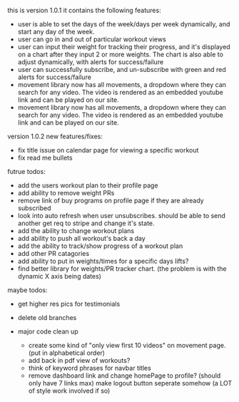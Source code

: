 this is version 1.0.1 it contains the following features:

- user is able to set the days of the week/days per week dynamically, and start any day of the week.
- user can go in and out of particular workout views
- user can input their weight for tracking their progress, and it's displayed on a chart after they input 2 or more weights. The chart is also able to adjust dynamically, with alerts for success/failure
- user can successfully subscribe, and un-subscribe with green and red alerts for success/failure
- movement library now has all movements, a dropdown where they can search for any video. The video is rendered as an embedded youtube link and can be played on our site.
- movement library now has all movements, a dropdown where they can search for any video. The video is rendered as an embedded youtube link and can be played on our site.

version 1.0.2 new features/fixes:

- fix title issue on calendar page for viewing a specific workout
- fix read me bullets

futrue todos:

- add the users workout plan to their profile page
- add ability to remove weight PRs
- remove link of buy programs on profile page if they are already subscribed
- look into auto refresh when user unsubscribes. should be able to send another get req to stripe and change it's state.
- add the ability to change workout plans
- add ability to push all workout's back a day
- add the ability to track/show progress of a workout plan
- add other PR catagories
- add ability to put in weights/times for a specific days lifts?
- find better library for weights/PR tracker chart. (the problem is with the dynamic X axis being dates)

maybe todos:

- get higher res pics for testimonials
- delete old branches

- major code clean up
  - create some kind of "only view first 10 videos" on movement page. (put in alphabetical order)
  - add back in pdf view of workouts?
  - think of keyword phrases for navbar titles
  - remove dashboard link and change homePage to profile? (should only have 7 links max)
    make logout button seperate somehow (a LOT of style work involved if so)
